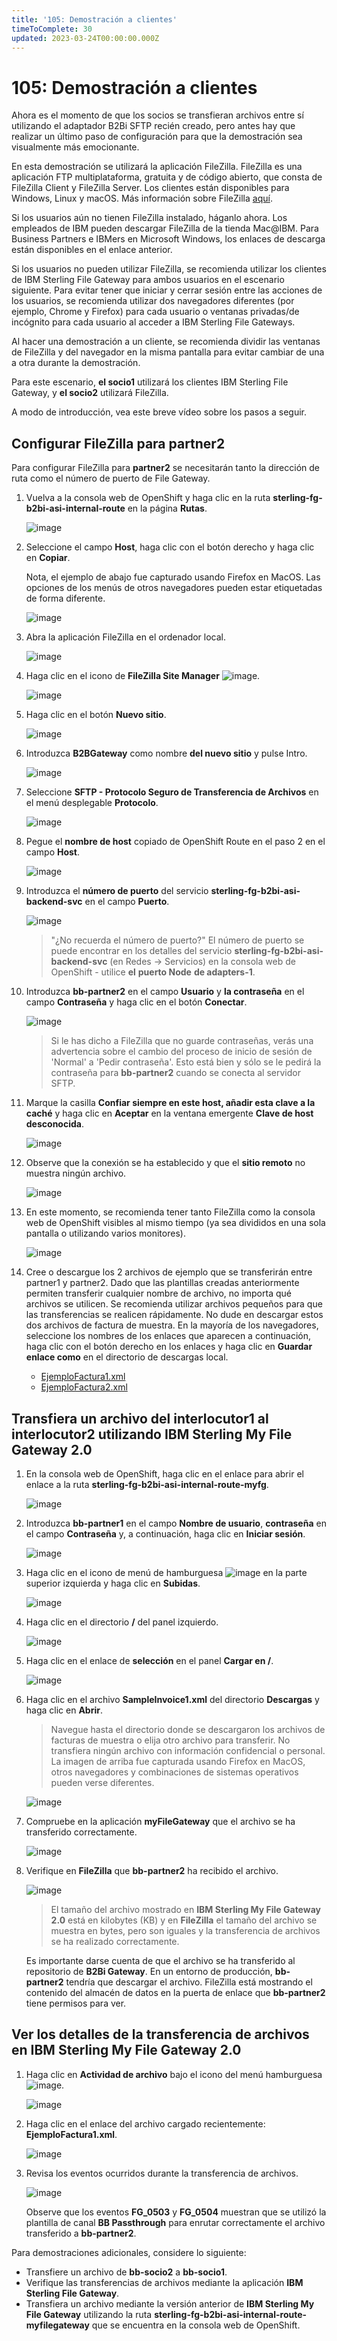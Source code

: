 ```yaml
---
title: '105: Demostración a clientes'
timeToComplete: 30
updated: 2023-03-24T00:00:00.000Z
---
```

# 105: Demostración a clientes

Ahora es el momento de que los socios se transfieran archivos entre sí utilizando el adaptador B2Bi SFTP recién creado, pero antes hay que realizar un último paso de configuración para que la demostración sea visualmente más emocionante.

En esta demostración se utilizará la aplicación FileZilla. FileZilla es una aplicación FTP multiplataforma, gratuita y de código abierto, que consta de FileZilla Client y FileZilla Server. Los clientes están disponibles para Windows, Linux y macOS. Más información sobre FileZilla [aquí](https://filezilla-project.org/).

Si los usuarios aún no tienen FileZilla instalado, háganlo ahora. Los empleados de IBM pueden descargar FileZilla de la tienda Mac\@IBM. Para Business Partners e IBMers en Microsoft Windows, los enlaces de descarga están disponibles en el enlace anterior.

Si los usuarios no pueden utilizar FileZilla, se recomienda utilizar los clientes de IBM Sterling File Gateway para ambos usuarios en el escenario siguiente. Para evitar tener que iniciar y cerrar sesión entre las acciones de los usuarios, se recomienda utilizar dos navegadores diferentes (por ejemplo, Chrome y Firefox) para cada usuario o ventanas privadas/de incógnito para cada usuario al acceder a IBM Sterling File Gateways.

Al hacer una demostración a un cliente, se recomienda dividir las ventanas de FileZilla y del navegador en la misma pantalla para evitar cambiar de una a otra durante la demostración.

Para este escenario, **el socio1** utilizará los clientes IBM Sterling File Gateway, y **el socio2** utilizará FileZilla.

A modo de introducción, vea este breve vídeo sobre los pasos a seguir.

## Configurar FileZilla para partner2

Para configurar FileZilla para **partner2** se necesitarán tanto la dirección de ruta como el número de puerto de File Gateway.

1.  Vuelva a la consola web de OpenShift y haga clic en la ruta **sterling-fg-b2bi-asi-internal-route** en la página **Rutas**.

    ![image](_attachments/OS_InternalRoute1.png)

2.  Seleccione el campo **Host**, haga clic con el botón derecho y haga clic en **Copiar**.

    Nota, el ejemplo de abajo fue capturado usando Firefox en MacOS. Las opciones de los menús de otros navegadores pueden estar etiquetadas de forma diferente.

    ![image](_attachments/OS_InternalRoute2.png)

3.  Abra la aplicación FileZilla en el ordenador local.

    ![image](_attachments/FileZilla.png)

4.  Haga clic en el icono de **FileZilla Site Manager** ![image](_attachments/FZSiteManagerIcon.png).

    ![image](_attachments/FileZillaSiteManager.png)

5.  Haga clic en el botón **Nuevo sitio**.

    ![image](_attachments/FZ_NewSiteButton.png)

6.  Introduzca **B2BGateway** como nombre **del nuevo sitio** y pulse Intro.

    ![image](_attachments/FZ_NewSiteName.png)

7.  Seleccione **SFTP - Protocolo Seguro de Transferencia de Archivos** en el menú desplegable **Protocolo**.

    ![image](_attachments/FZ_NewSiteProtocol.png)

8.  Pegue el **nombre de host** copiado de OpenShift Route en el paso 2 en el campo **Host**.

    ![image](_attachments/FZ_NewSitePasteHost.png)

9.  Introduzca el **número de puerto** del servicio **sterling-fg-b2bi-asi-backend-svc** en el campo **Puerto**.

    ![image](_attachments/FZ_NewSitePort.png)

    > "¿No recuerda el número de puerto?" El número de puerto se puede encontrar en los detalles del servicio **sterling-fg-b2bi-asi-backend-svc** (en Redes -> Servicios) en la consola web de OpenShift - utilice **el** **puerto Node** **de adapters-1**.

10. Introduzca **bb-partner2** en el campo **Usuario** y **la contraseña** en el campo **Contraseña** y haga clic en el botón **Conectar**.

    ![image](_attachments/BB_FZ_NewSiteUserPassword.png)

    > Si le has dicho a FileZilla que no guarde contraseñas, verás una advertencia sobre el cambio del proceso de inicio de sesión de 'Normal' a 'Pedir contraseña'. Esto está bien y sólo se le pedirá la contraseña para **bb-partner2** cuando se conecta al servidor SFTP.

11. Marque la casilla **Confiar siempre en este host, añadir esta clave a la caché** y haga clic en **Aceptar** en la ventana emergente **Clave de host desconocida**.

    ![image](_attachments/FZ_UKnknownHostKey.png)

12. Observe que la conexión se ha establecido y que el **sitio remoto** no muestra ningún archivo.

    ![image](_attachments/FZ_Connected.png)

13. En este momento, se recomienda tener tanto FileZilla como la consola web de OpenShift visibles al mismo tiempo (ya sea divididos en una sola pantalla o utilizando varios monitores).

    ![image](_attachments/OS_FZ_splitScreen.png)

14. Cree o descargue los 2 archivos de ejemplo que se transferirán entre partner1 y partner2. Dado que las plantillas creadas anteriormente permiten transferir cualquier nombre de archivo, no importa qué archivos se utilicen. Se recomienda utilizar archivos pequeños para que las transferencias se realicen rápidamente. No dude en descargar estos dos archivos de factura de muestra. En la mayoría de los navegadores, seleccione los nombres de los enlaces que aparecen a continuación, haga clic con el botón derecho en los enlaces y haga clic en **Guardar enlace como** en el directorio de descargas local.

    *   [EjemploFactura1.xml](https://raw.githubusercontent.com/IBM/SalesEnablement-SterlingDataExchange-L3/main/tools/SampleInvoice1.xml)
    *   [EjemploFactura2.xml](https://raw.githubusercontent.com/IBM/SalesEnablement-SterlingDataExchange-L3/main/tools/SampleInvoice2.xml)

## Transfiera un archivo del interlocutor1 al interlocutor2 utilizando IBM Sterling My File Gateway 2.0

1.  En la consola web de OpenShift, haga clic en el enlace para abrir el enlace a la ruta **sterling-fg-b2bi-asi-internal-route-myfg**.

    ![image](_attachments/OS_Route-MyFG.png)

2.  Introduzca **bb-partner1** en el campo **Nombre de usuario**, **contraseña** en el campo **Contraseña** y, a continuación, haga clic en **Iniciar sesión**.

    ![image](_attachments/BB_MyFG_login.png)

3.  Haga clic en el icono de menú de hamburguesa ![image](_attachments/MyFG_HamburgerIcon.png) en la parte superior izquierda y haga clic en **Subidas**.

    ![image](_attachments/MyFG_UploadsMenu.png)

4.  Haga clic en el directorio **/** del panel izquierdo.

    ![image](_attachments/MyFG_DirectorySelect.png)

5.  Haga clic en el enlace de **selección** en el panel **Cargar en /**.

    ![image](_attachments/MyFG_UploadPanel.png)

6.  Haga clic en el archivo **SampleInvoice1.xml** del directorio **Descargas** y haga clic en **Abrir**.

    > Navegue hasta el directorio donde se descargaron los archivos de facturas de muestra o elija otro archivo para transferir. No transfiera ningún archivo con información confidencial o personal. La imagen de arriba fue capturada usando Firefox en MacOS, otros navegadores y combinaciones de sistemas operativos pueden verse diferentes.

    ![image](_attachments/MyFG_UploadFileDialog.png)

7.  Compruebe en la aplicación **myFileGateway** que el archivo se ha transferido correctamente.

    ![image](_attachments/BB_MyFG_UploadFileTransferSuccess.png)

8.  Verifique en **FileZilla** que **bb-partner2** ha recibido el archivo.

    ![image](_attachments/BB_FZ_UploadFileTransferSuccess.png)

    > El tamaño del archivo mostrado en **IBM Sterling My File Gateway 2.0** está en kilobytes (KB) y en **FileZilla** el tamaño del archivo se muestra en bytes, pero son iguales y la transferencia de archivos se ha realizado correctamente.

    Es importante darse cuenta de que el archivo se ha transferido al repositorio de **B2Bi Gateway**. En un entorno de producción, **bb-partner2** tendría que descargar el archivo. FileZilla está mostrando el contenido del almacén de datos en la puerta de enlace que **bb-partner2** tiene permisos para ver.

## Ver los detalles de la transferencia de archivos en **IBM Sterling My File Gateway 2.0**

1.  Haga clic en **Actividad de archivo** bajo el icono del menú hamburguesa ![image](_attachments/MyFG_HamburgerIcon.png).

    ![image](_attachments/MyFG_FileActivityMenu.png)

2.  Haga clic en el enlace del archivo cargado recientemente: **EjemploFactura1.xml**.

    ![image](_attachments/BB_MyFG_FileActivity.png)

3.  Revisa los eventos ocurridos durante la transferencia de archivos.

    ![image](_attachments/BB_MyFG_FileActivityDetails.png)

    Observe que los eventos **FG\_0503** y **FG\_0504** muestran que se utilizó la plantilla de canal **BB Passthrough** para enrutar correctamente el archivo transferido a **bb-partner2**.

<QuizAlert text="There is a quiz question related to the events of a successful file transfer. A screen capture of all the events and event numbers will help answer the question." />

Para demostraciones adicionales, considere lo siguiente:

*   Transfiere un archivo de **bb-socio2** a **bb-socio1**.
*   Verifique las transferencias de archivos mediante la aplicación **IBM Sterling File Gateway**.
*   Transfiera un archivo mediante la versión anterior de **IBM Sterling My File Gateway** utilizando la ruta **sterling-fg-b2bi-asi-internal-route-myfilegateway** que se encuentra en la consola web de OpenShift.
